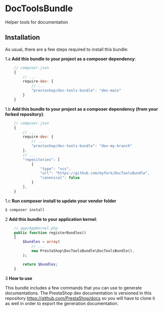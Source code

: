 # DocToolsBundle
Helper tools for documentation

## Installation

As usual, there are a few steps required to install this bundle:

1.a **Add this bundle to your project as a composer dependency**:

```javascript
    // composer.json
    {
        // ...
        require-dev: {
            // ...
            "prestashop/doc-tools-bundle": "dev-main"
        }
    }
```

1.b **Add this bundle to your project as a composer dependency (from your forked repository)**:

```javascript
    // composer.json
    {
        // ...
        require-dev: {
            // ...
            "prestashop/doc-tools-bundle": "dev-my-branch"
        },
        // ...
        "repositories": [
            {
                "type": "vcs",
                "url": "https://github.com/myfork/DocToolsBundle",
                "canonical": false
            }
        ],
    }
```

1.c **Run composer install to update your vendor folder**

```bash
$ composer install
```

2 **Add this bundle to your application kernel**:

```php
    // app/AppKernel.php
    public function registerBundles()
    {
        $bundles = array(
            // ...
            new PrestaShop\DocToolsBundle\DocToolsBundle(),
        );

        return $bundles;
    }
```

3 **How to use**

This bundle includes a few commands that you can use to generate documentations. The PrestaShop dev documentation is
versioned in this repository https://github.com/PrestaShop/docs so you will have to clone it as well in order to export
the generation documentation.
